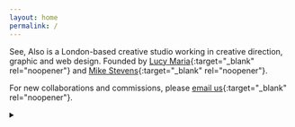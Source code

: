 ```yaml
---
layout: home
permalink: /
---
```

See, Also is a London-based creative studio working in creative direction, graphic and web design.
Founded by [Lucy Maria](http://lucymaria.co.uk/){:target="_blank" rel="noopener"} and [Mike Stevens](https://www.mikestevens.co.uk/){:target="_blank" rel="noopener"}.

For new collaborations and commissions, please [email us](mailto:studio@see-also.com){:target="_blank" rel="noopener"}.

<details class="details details--moreless" markdown="1"><summary></summary><div class="details__content" markdown="1">

Initially meeting during a Graphic Design MA at Central Saint Martins and bonding over,… lorem ipsum dolor sit amet, consectetur adipiscing elit, sed do eiusmod tempor incididunt ut labore et dolore magna aliqua.

Frustrated by the lack of projects that weren’t really integrated with ideas of digital design and creativity, we first set on creating playful digital experiments … lorem ipsum dolor sit amet, consectetur adipiscing elit, sed do eiusmod tempor incididunt ut labore et dolore magna aliqua.

What we are most excited by–and what we set out to create–is creative design that aids (and is created around) communication of a message, work, project; rather than generic design that’s merely a container for the information (no generic template-led websites here). 

We have worked with many organisations in the creative, educational and research industries and … where our creative websites are … something about accessibility ? … lorem ipsum dolor sit amet, consectetur adipiscing elit, sed do eiusmod tempor incididunt ut labore et dolore magna aliqua.

</div></details>
